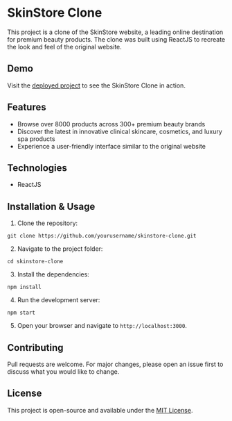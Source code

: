 # SkinStore Clone

This project is a clone of the SkinStore website, a leading online destination for premium beauty products. The clone was built using ReactJS to recreate the look and feel of the original website.

## Demo

Visit the [deployed project](https://tubular-croissant-bbe5cb.netlify.app) to see the SkinStore Clone in action.

## Features

- Browse over 8000 products across 300+ premium beauty brands
- Discover the latest in innovative clinical skincare, cosmetics, and luxury spa products
- Experience a user-friendly interface similar to the original website

## Technologies

- ReactJS

## Installation & Usage

1. Clone the repository:

```git clone https://github.com/yourusername/skinstore-clone.git```

2. Navigate to the project folder:

```cd skinstore-clone```


3. Install the dependencies:

```npm install```


4. Run the development server:

```npm start```


5. Open your browser and navigate to `http://localhost:3000`.

## Contributing

Pull requests are welcome. For major changes, please open an issue first to discuss what you would like to change.

## License

This project is open-source and available under the [MIT License](https://choosealicense.com/licenses/mit/).
